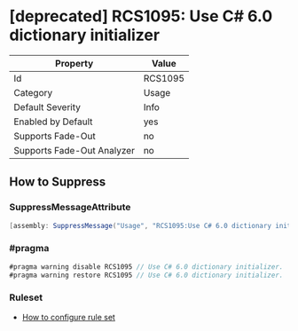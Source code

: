 # [deprecated] RCS1095: Use C\# 6\.0 dictionary initializer

Property | Value
--- | --- 
Id | RCS1095
Category | Usage
Default Severity | Info
Enabled by Default | yes
Supports Fade-Out | no
Supports Fade-Out Analyzer | no

## How to Suppress

### SuppressMessageAttribute

```csharp
[assembly: SuppressMessage("Usage", "RCS1095:Use C# 6.0 dictionary initializer.", Justification = "<Pending>")]
```

### \#pragma

```csharp
#pragma warning disable RCS1095 // Use C# 6.0 dictionary initializer.
#pragma warning restore RCS1095 // Use C# 6.0 dictionary initializer.
```

### Ruleset

* [How to configure rule set](../HowToConfigureAnalyzers.md)
